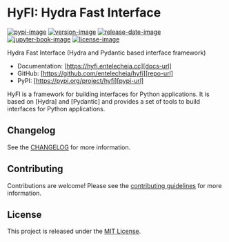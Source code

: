 # HyFI: Hydra Fast Interface

[![pypi-image]][pypi-url]
[![version-image]][release-url]
[![release-date-image]][release-url]
[![jupyter-book-image]][jupyter book]
[![license-image]][license-url]

<!-- Links: -->
[pypi-image]: https://badge.fury.io/py/hyfi.svg
[pypi-url]: https://badge.fury.io/py/hyfi
[license-image]: https://img.shields.io/github/license/entelecheia/hyfi
[license-url]: https://github.com/entelecheia/hyfi/blob/main/LICENSE
[version-image]: https://img.shields.io/github/v/release/entelecheia/hyfi?sort=semver
[release-date-image]: https://img.shields.io/github/release-date/entelecheia/hyfi
[release-url]: https://github.com/entelecheia/hyfi/releases
[conventional-commits-image]: https://img.shields.io/badge/Conventional%20Commits-1.0.0-%23FE5196?logo=conventionalcommits&logoColor=white
[conventional commits]: https://conventionalcommits.org
[jupyter-book-image]: https://jupyterbook.org/en/stable/_images/badge.svg
[jupyter book]: https://hyfi.entelecheia.cc

[repo-url]: https://github.com/entelecheia/hyfi
[pypi-url]: https://pypi.org/project/hyfi
[docs-url]: https://hyfi.entelecheia.cc
[changelog]: https://github.com/entelecheia/hyfi/blob/main/CHANGELOG.md
[contributing guidelines]: https://github.com/entelecheia/hyfi/blob/main/CONTRIBUTING.md
<!-- Links: -->

Hydra Fast Interface (Hydra and Pydantic based interface framework)

- Documentation: [https://hyfi.entelecheia.cc][docs-url]
- GitHub: [https://github.com/entelecheia/hyfi][repo-url]
- PyPI: [https://pypi.org/project/hyfi][pypi-url]

HyFI is a framework for building interfaces for Python applications. It is based on [Hydra] and [Pydantic] and provides a set of tools to build interfaces for Python applications.

## Changelog

See the [CHANGELOG] for more information.

## Contributing

Contributions are welcome! Please see the [contributing guidelines] for more information.

## License

This project is released under the [MIT License][license-url].
